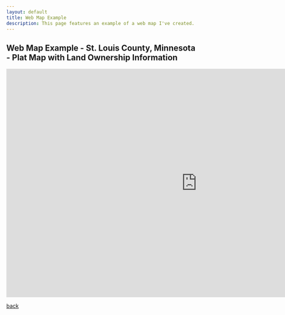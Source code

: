 ```yaml
---
layout: default
title: Web Map Example
description: This page features an example of a web map I've created. 
---
```


## Web Map Example - St. Louis County, Minnesota - Plat Map with Land Ownership Information

<embed src="https://qikuta.github.io/schoddeLandMap/" style="width:1000px; height: 600px;">

[back](./)
